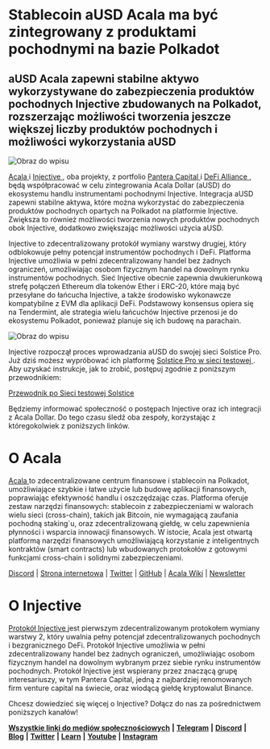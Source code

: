 # **Stablecoin aUSD Acala ma być zintegrowany z produktami pochodnymi na bazie Polkadot**

## **aUSD Acala zapewni stabilne aktywo wykorzystywane do zabezpieczenia produktów pochodnych Injective zbudowanych na Polkadot, rozszerzając możliwości tworzenia jeszcze większej liczby produktów pochodnych i możliwości wykorzystania aUSD**

![Obraz do wpisu](https://miro.medium.com/max/4800/1*1kX5VH_6kyUa9N4iaLEc1Q.png)

[ Acala ](http://acala.network) i [ Injective ](http://injectiveprotocol.com), oba projekty, z portfolio [ Pantera Capital ](https://www.panteracapital.com/portfolio) i [ DeFi Alliance ](https://defialliance.co/), będą współpracować w celu zintegrowania Acala Dollar (aUSD) do ekosystemu handlu instrumentami pochodnymi Injective. Integracja aUSD zapewni stabilne aktywa, które można wykorzystać do zabezpieczenia produktów pochodnych opartych na Polkadot na platformie Injective. Zwiększa to również możliwości tworzenia nowych produktów pochodnych obok Injective, dodatkowo zwiększając możliwości użycia aUSD.

Injective to zdecentralizowany protokół wymiany warstwy drugiej, który odblokowuje pełny potencjał instrumentów pochodnych i DeFi. Platforma Injective umożliwia w pełni zdecentralizowany handel bez żadnych ograniczeń, umożliwiając osobom fizycznym handel na dowolnym rynku instrumentów pochodnych. Sieć Injective obecnie zapewnia dwukierunkową strefę połączeń Ethereum dla tokenów Ether i ERC-20, które mają być przesyłane do łańcucha Injective, a także środowisko wykonawcze kompatybilne z EVM dla aplikacji DeFi. Podstawowy konsensus opiera się na Tendermint, ale strategia wielu łańcuchów Injective przenosi je do ekosystemu Polkadot, ponieważ planuje się ich budowę na parachain.

![Obraz do wpisu](https://miro.medium.com/max/3200/0*EflzJlilS3HQB5pl)

Injective rozpoczął proces wprowadzania aUSD do swojej sieci Solstice Pro. Już dziś możesz wypróbować ich platformę [ Solstice Pro w sieci testowej ](https://testnet.injective.exchange/). Aby uzyskać instrukcje, jak to zrobić, postępuj zgodnie z poniższym przewodnikiem:

[Przewodnik po Sieci testowej Solstice](https://medium.com/injective-labs/solstice-testnet-walkthrough-a5f6ebfd5f93)

Będziemy informować społeczność o postępach Injective oraz ich integracji z Acala Dollar. Do tego czasu śledź oba zespoły, korzystając z któregokolwiek z poniższych linków.

# **O Acala**

[ Acala ](http://acala.network/) to zdecentralizowane centrum finansowe i stablecoin na Polkadot, umożliwiające szybkie i łatwe użycie lub budowę aplikacji finansowych, poprawiając efektywność handlu i oszczędzając czas. Platforma oferuje zestaw narzędzi finansowych: stablecoin z zabezpieczeniami w walorach wielu sieci (cross-chain), takich jak Bitcoin, nie wymagającą zaufania pochodną staking`u, oraz zdecentralizowaną giełdę, w celu zapewnienia płynności i wsparcia innowacji finansowych. W istocie, Acala jest otwartą platformą narzędzi finansowych umożliwiającą korzystanie z inteligentnych kontraktów (smart contracts) lub wbudowanych protokołów z gotowymi funkcjami cross-chain i solidnymi zabezpieczeniami.

[Discord](https://discord.gg/vdbFVCH) | [Strona internetowa](https://acala.network/) | [Twitter](https://twitter.com/AcalaNetwork) | [GitHub](https://github.com/AcalaNetwork/Acala) | [Acala Wiki](https://github.com/AcalaNetwork/Acala/wiki) | [Newsletter](https://share.hsforms.com/1X9RxkXk-R62I0VNbATaDXw4h8qc)

# **O Injective**

[ Protokół Injective ](https://injectiveprotocol.com/) jest pierwszym zdecentralizowanym protokołem wymiany warstwy 2, który uwalnia pełny potencjał zdecentralizowanych pochodnych i bezgranicznego DeFi. Protokół Injective umożliwia w pełni zdecentralizowany handel bez żadnych ograniczeń, umożliwiając osobom fizycznym handel na dowolnym wybranym przez siebie rynku instrumentów pochodnych. Protokół Injective jest wspierany przez znaczącą grupę interesariuszy, w tym Pantera Capital, jedną z najbardziej renomowanych firm venture capital na świecie, oraz wiodącą giełdę kryptowalut Binance.

Chcesz dowiedzieć się więcej o Injective? Dołącz do nas za pośrednictwem poniższych kanałów!

[**Wszystkie linki do mediów społecznościowych**](https://linktr.ee/injective) **|** [**Telegram**](https://t.me/joininjective) **|** [**Discord**](http://discord/) **|** [**Blog**](https://blog.injectiveprotocol.com/) **|** [**Twitter**](https://www.twitter.com/@InjectiveLabs) **|** [**Learn**](https://blog.injectiveprotocol.com/tag/learn/) **|** [**Youtube**](https://www.youtube.com/channel/UCN99m0dicoMjNmJV9mxioqQ) **|** [**Instagram**](https://www.instagram.com/injectivelabs/)
